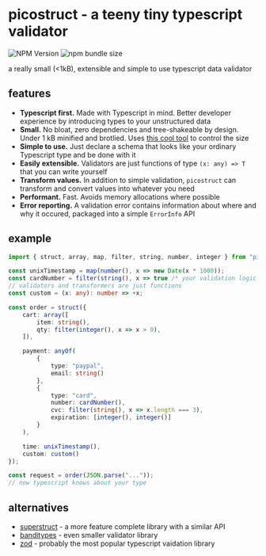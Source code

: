 # picostruct - a teeny tiny typescript validator

![NPM Version](https://img.shields.io/npm/v/picostruct)
![npm bundle size](https://img.shields.io/bundlephobia/minzip/picostruct)

a really small (<1kB), extensible and simple to use typescript data validator

## features

-   **Typescript first.** Made with Typescript in mind. Better developer experience by introducing types to your unstructured data
-   **Small.** No bloat, zero dependencies and tree-shakeable by design. Under 1 kB minified and brotlied. Uses [this cool tool](https://github.com/ai/size-limit) to control the size
-   **Simple to use.** Just declare a schema that looks like your ordinary Typescript type and be done with it
-   **Easily extensible.** Validators are just functions of type `(x: any) => T` that you can write yourself
-   **Transform values.** In addition to simple validation, `picostruct` can transform and convert values into whatever you need
-   **Performant.** Fast. Avoids memory allocations where possible
-   **Error reporting.** A validation error contains information about where and why it occured, packaged into a simple `ErrorInfo` API

## example

```ts
import { struct, array, map, filter, string, number, integer } from "picostruct"

const unixTimestamp = map(number(), x => new Date(x * 1000));
const cardNumber = filter(string(), x => true /* your validation logic here*/);
// validators and transformers are just functions
const custom = (x: any): number => +x;

const order = struct({
    cart: array([
        item: string(),
        qty: filter(integer(), x => x > 0),
    ]),

    payment: anyOf(
        {
            type: "paypal",
            email: string()
        },
        {
            type: "card",
            number: cardNumber(),
            cvc: filter(string(), x => x.length === 3),
            expiration: [integer(), integer()]
        }
    ),

    time: unixTimestamp(),
    custom: custom()
});

const request = order(JSON.parse("..."));
// now typescript knows about your type

```

## alternatives

-   [superstruct](https://github.com/ianstormtaylor/superstruct) - a more feature complete library with a similar API
-   [banditypes](https://github.com/thoughtspile/banditypes) - even smaller validator library
-   [zod](https://zod.dev/) - probably the most popular typescript vaidation library
